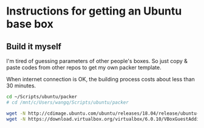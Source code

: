 # Instructions for getting an Ubuntu base box

## Build it myself

I'm tired of guessing parameters of other people's boxes. So just copy & paste codes from other
repos to get my own packer template.

When internet connection is OK, the building process costs about less than 30 minutes.

```bash
cd ~/Scripts/ubuntu/packer
# cd /mnt/c/Users/wangq/Scripts/ubuntu/packer

wget -N http://cdimage.ubuntu.com/ubuntu/releases/18.04/release/ubuntu-18.04.2-server-amd64.iso
wget -N https://download.virtualbox.org/virtualbox/6.0.10/VBoxGuestAdditions_6.0.10.iso

```

